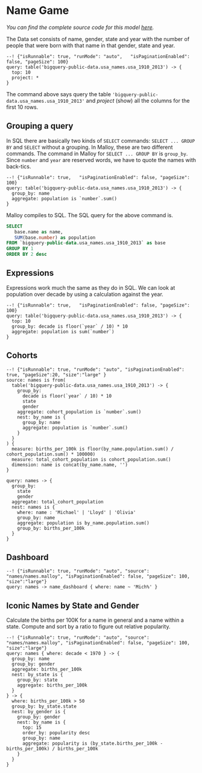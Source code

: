 # Name Game

_You can find the complete source code for this model [here](https://github.com/looker-open-source/malloy/blob/docs-release/samples/names/names.malloy)._

The Data set consists of name, gender, state and year with the number of people that
were born with that name in that gender, state and year.

```malloy
--! {"isRunnable": true, "runMode": "auto",   "isPaginationEnabled": false, "pageSize": 100}
query: table('bigquery-public-data.usa_names.usa_1910_2013') -> {
  top: 10
  project: *
}
```

The command above says query the table `'bigquery-public-data.usa_names.usa_1910_2013'` and _project_ (show)
all the columns for the first 10 rows.

## Grouping a query
In SQL there are basically two kinds of <code>SELECT</code> commands: <code>SELECT ... GROUP BY</code> and <code>SELECT</code> without a grouping.
In Malloy, these are two different commands.  The command in Malloy for <code>SELECT ... GROUP BY</code> is `group_by`.  Since `number`
and `year` are reserved words, we have to quote the names with back-tics.

```malloy
--! {"isRunnable": true,   "isPaginationEnabled": false, "pageSize": 100}
query: table('bigquery-public-data.usa_names.usa_1910_2013') -> {
  group_by: name
  aggregate: population is `number`.sum()
}
```
Malloy compiles to SQL.  The SQL query for the above command is.

```sql
SELECT
   base.name as name,
   SUM(base.number) as population
FROM `bigquery-public-data.usa_names.usa_1910_2013` as base
GROUP BY 1
ORDER BY 2 desc
```

## Expressions
Expressions work much the same as they do in SQL.  We can look at population over decade by using a calculation against the year.

```malloy
--! {"isRunnable": true,   "isPaginationEnabled": false, "pageSize": 100}
query: table('bigquery-public-data.usa_names.usa_1910_2013') -> {
  top: 10
  group_by: decade is floor(`year` / 10) * 10
  aggregate: population is sum(`number`)
}
```

## Cohorts

```malloy
--! {"isRunnable": true, "runMode": "auto", "isPaginationEnabled": true, "pageSize":20, "size":"large" }
source: names is from(
  table('bigquery-public-data.usa_names.usa_1910_2013') -> {
    group_by:
      decade is floor(`year` / 10) * 10
      state
      gender
    aggregate: cohort_population is `number`.sum()
    nest: by_name is {
      group_by: name
      aggregate: population is `number`.sum()
    }
  }
) {
  measure: births_per_100k is floor(by_name.population.sum() / cohort_population.sum() * 100000)
  measure: total_cohort_population is cohort_population.sum()
  dimension: name is concat(by_name.name, '')
}

query: names -> {
  group_by:
    state
    gender
  aggregate: total_cohort_population
  nest: names is {
    where: name : 'Michael' | 'Lloyd' | 'Olivia'
    group_by: name
    aggregate: population is by_name.population.sum()
    group_by: births_per_100k
  }
}
```

## Dashboard

```malloy
--! {"isRunnable": true, "runMode": "auto", "source": "names/names.malloy", "isPaginationEnabled": false, "pageSize": 100, "size":"large"}
query: names -> name_dashboard { where: name ~ 'Mich%' }
```

## Iconic Names by State and Gender
Calculate the births per 100K for a name in general and a name within a state. Compute and sort by a ratio to figure out relative popularity.

```malloy
--! {"isRunnable": true, "runMode": "auto", "source": "names/names.malloy", "isPaginationEnabled": false, "pageSize": 100, "size":"large"}
query: names { where: decade < 1970 } -> {
  group_by: name
  group_by: gender
  aggregate: births_per_100k
  nest: by_state is {
    group_by: state
    aggregate: births_per_100k
  }
} -> {
  where: births_per_100k > 50
  group_by: by_state.state
  nest: by_gender is {
    group_by: gender
    nest: by_name is {
      top: 15
      order_by: popularity desc
      group_by: name
      aggregate: popularity is (by_state.births_per_100k - births_per_100k) / births_per_100k
    }
  }
}
```
